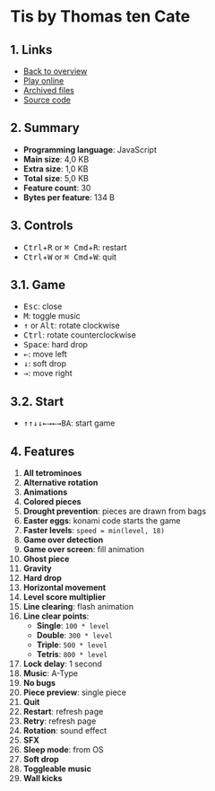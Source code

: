 # Tis by Thomas ten Cate

## 1. Links

- [Back to overview](../README.md)
- [Play online](https://nineteendo.github.io/tetris4karchive/tis/archive)
- [Archived files](https://github.com/nineteendo/tetris4karchive/tree/main/tis/archive)
- [Source code](https://github.com/ttencate/tis)

## 2. Summary

- **Programming language**: JavaScript
- **Main size**: 4,0 KB
- **Extra size**: 1,0 KB
- **Total size**: 5,0 KB
- **Feature count**: 30
- **Bytes per feature**: 134 B

## 3. Controls

- <kbd>Ctrl</kbd>+<kbd>R</kbd> or <kbd>⌘ Cmd</kbd>+<kbd>R</kbd>: restart
- <kbd>Ctrl</kbd>+<kbd>W</kbd> or <kbd>⌘ Cmd</kbd>+<kbd>W</kbd>: quit

## 3.1. Game

- <kbd>Esc</kbd>: close
- <kbd>M</kbd>: toggle music
- <kbd>↑</kbd> or <kbd>Alt</kbd>: rotate clockwise
- <kbd>Ctrl</kbd>: rotate counterclockwise
- <kbd>Space</kbd>: hard drop
- <kbd>←</kbd>: move left
- <kbd>↓</kbd>: soft drop
- <kbd>→</kbd>: move right

## 3.2. Start

- <kbd>↑</kbd><kbd>↑</kbd><kbd>↓</kbd><kbd>↓</kbd><kbd>←</kbd><kbd>→</kbd><kbd>←</kbd><kbd>→</kbd><kbd>B</kbd><kbd>A</kbd>: start game

## 4. Features

1. **All tetrominoes**
2. **Alternative rotation**
3. **Animations**
4. **Colored pieces**
6. **Drought prevention**: pieces are drawn from bags
7. **Easter eggs**: konami code starts the game
8. **Faster levels**: `speed = min(level, 18)`
9. **Game over detection**
10. **Game over screen**: fill animation
11. **Ghost piece**
12. **Gravity**
13. **Hard drop**
14. **Horizontal movement**
15. **Level score multiplier**
16. **Line clearing**: flash animation
17. **Line clear points**:
    - **Single**: `100 * level`
    - **Double**: `300 * level`
    - **Triple**: `500 * level`
    - **Tetris**: `800 * level`
18. **Lock delay**: 1 second
19. **Music**: A-Type
20. **No bugs**
21. **Piece preview**: single piece
22. **Quit**
23. **Restart**: refresh page
24. **Retry**: refresh page
25. **Rotation**: sound effect
26. **SFX**
27. **Sleep mode**: from OS
28. **Soft drop**
29. **Toggleable music**
30. **Wall kicks**